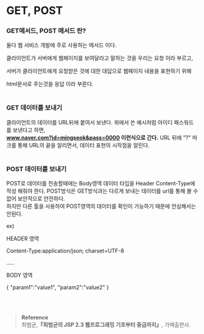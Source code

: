# GET, POST

### **GET메서드, POST 메서드 란?**
둘다 웹 서비스 개발에 주로 사용하는 메서드 이다.

클라이언트가 서버에게 웹페이지를 보여달라고 말하는 것을 우리는 요청 이라 부르고, 

서버가 클라이언트에게 요청받은 것에 대한 대답으로 웹페이지 내용을 표현하기 위해

html문서로 주는것을 응답 이라 부른다.
<br/><br/>


### **GET 데이터를 보내기**
클라이언트의 데이터를 URL뒤에 붙여서 보낸다. 위에서 쓴 예시처럼 아이디 패스워드를 보낸다고 하면, <br/> **www.naver.com?id=mingseok&pass=0000 이런식으로 간다.**
URL 뒤에 "?" 마크를 통해 URL의 끝을 알리면서, 데이터 표현의 시작점을 알린다.
<br/><br/>
### **POST 데이터를 보내기**

POST로 데이터를 전송할때에는 Body영역 데이터 타입을 Header Content-Type에 작성 해줘야 한다. POST방식은 GET방식과는 다르게 보내는 데이터를 url를 통해 볼 수 없어 보안적으로 안전하다. 
<br/>하지만 다른 툴을 사용하여 POST영역의 데이터를 확인이 가능하기 때문에 안심해서는 안된다.

ex)

HEADER 영역

Content-Type:application/json; charset=UTF-8

.....

BODY 영역

{
	"param1":"value1",
	"param2":"value2"
}


<br/><br/>

>**Reference** 
> <br/>
최범균,**『**최범균의 JSP 2.3 웹프로그래밍 기초부터 중급까지**』**, 가메출판사.